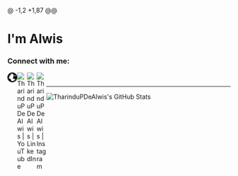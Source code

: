 @ -1,2 +1,87 @@
# I'm Alwis

### Connect with me:
[<img align="left" alt="TharinduPDeAlwis.com" width="22px" src="https://raw.githubusercontent.com/iconic/open-iconic/master/svg/globe.svg" />][website]
[<img align="left" alt="TharinduPDeAlwis | YouTube" width="22px" src="https://cdn.jsdelivr.net/npm/simple-icons@v3/icons/youtube.svg" />][youtube]
[<img align="left" alt="TharinduPDeAlwis | LinkedIn" width="22px" src="https://cdn.jsdelivr.net/npm/simple-icons@v3/icons/linkedin.svg" />][linkedin]
[<img align="left" alt="TharinduPDeAlwis | Instagram" width="22px" src="https://cdn.jsdelivr.net/npm/simple-icons@v3/icons/instagram.svg" />][instagram]
<br />
_______
<img align="left" alt="TharinduPDeAlwis's GitHub Stats" src="https://github-readme-stats.TharinduPDeAlwis.vercel.app/api?username=TharinduPDeAlwis&show_icons=true&hide_border=true" />

[website]: https://tharindupersonalinfo.blogspot.com/
[youtube]: https://www.youtube.com/channel/UCuG4h7i1d9T4M7kUVlQU4HA
[instagram]: https://instagram.com/TharinduPDeAlwis
[linkedin]: https://www.linkedin.com/in/t-priyan-de-alwis-321b7447/

